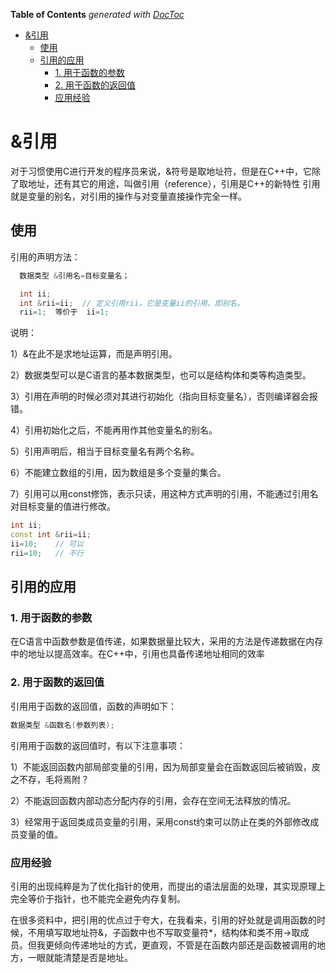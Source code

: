 <!-- START doctoc generated TOC please keep comment here to allow auto update -->
<!-- DON'T EDIT THIS SECTION, INSTEAD RE-RUN doctoc TO UPDATE -->
**Table of Contents**  *generated with [DocToc](https://github.com/thlorenz/doctoc)*

- [&引用](#%E5%BC%95%E7%94%A8)
  - [使用](#%E4%BD%BF%E7%94%A8)
  - [引用的应用](#%E5%BC%95%E7%94%A8%E7%9A%84%E5%BA%94%E7%94%A8)
    - [1. 用于函数的参数](#1-%E7%94%A8%E4%BA%8E%E5%87%BD%E6%95%B0%E7%9A%84%E5%8F%82%E6%95%B0)
    - [2. 用于函数的返回值](#2-%E7%94%A8%E4%BA%8E%E5%87%BD%E6%95%B0%E7%9A%84%E8%BF%94%E5%9B%9E%E5%80%BC)
    - [应用经验](#%E5%BA%94%E7%94%A8%E7%BB%8F%E9%AA%8C)

<!-- END doctoc generated TOC please keep comment here to allow auto update -->

# &引用
对于习惯使用C进行开发的程序员来说，&符号是取地址符，但是在C++中，它除了取地址，还有其它的用途，叫做引用（reference），引用是C++的新特性
引用就是变量的别名，对引用的操作与对变量直接操作完全一样。

## 使用

引用的声明方法：
```c++
  数据类型 &引用名=目标变量名；
```
```c++
  int ii;
  int &rii=ii;  // 定义引用rii，它是变量ii的引用，即别名。
  rii=1;  等价于  ii=1;
```
说明：

1）&在此不是求地址运算，而是声明引用。

2）数据类型可以是C语言的基本数据类型，也可以是结构体和类等构造类型。

3）引用在声明的时候必须对其进行初始化（指向目标变量名），否则编译器会报错。

4）引用初始化之后，不能再用作其他变量名的别名。

5）引用声明后，相当于目标变量名有两个名称。

6）不能建立数组的引用，因为数组是多个变量的集合。

7）引用可以用const修饰，表示只读，用这种方式声明的引用，不能通过引用名对目标变量的值进行修改。
```c++
int ii;
const int &rii=ii;
ii=10;    // 可以
rii=10;   // 不行
```

## 引用的应用
### 1. 用于函数的参数
在C语言中函数参数是值传递，如果数据量比较大，采用的方法是传递数据在内存中的地址以提高效率。在C++中，引用也具备传递地址相同的效率

### 2. 用于函数的返回值
引用用于函数的返回值，函数的声明如下：
```c++
数据类型 &函数名(参数列表);
```

引用用于函数的返回值时，有以下注意事项：

1）不能返回函数内部局部变量的引用，因为局部变量会在函数返回后被销毁，皮之不存，毛将焉附？

2）不能返回函数内部动态分配内存的引用，会存在空间无法释放的情况。

3）经常用于返回类成员变量的引用，采用const约束可以防止在类的外部修改成员变量的值。


### 应用经验
引用的出现纯粹是为了优化指针的使用，而提出的语法层面的处理，其实现原理上完全等价于指针，也不能完全避免内存复制。

在很多资料中，把引用的优点过于夸大，在我看来，引用的好处就是调用函数的时候，不用填写取地址符&，子函数中也不写取变量符*，结构体和类不用->取成员。但我更倾向传递地址的方式，更直观，不管是在函数内部还是函数被调用的地方，一眼就能清楚是否是地址。